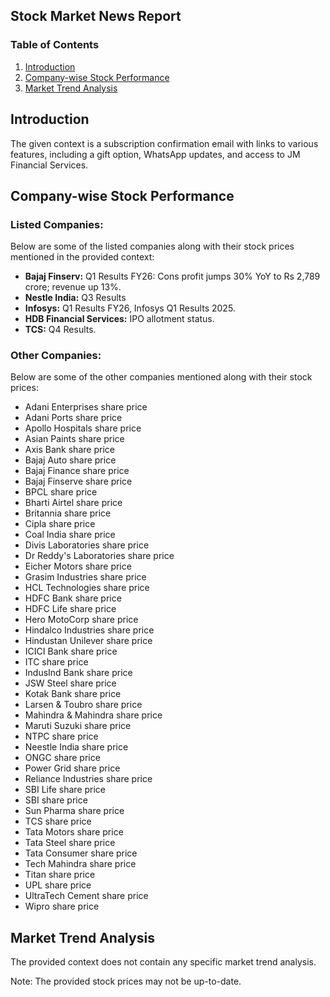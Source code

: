 ## Stock Market News Report
### Table of Contents
1. [Introduction](#introduction)
2. [Company-wise Stock Performance](#company-wise-stock-performance)
3. [Market Trend Analysis](#market-trend-analysis)

## Introduction
The given context is a subscription confirmation email with links to various features, including a gift option, WhatsApp updates, and access to JM Financial Services.

## Company-wise Stock Performance

### Listed Companies:
Below are some of the listed companies along with their stock prices mentioned in the provided context:

*   **Bajaj Finserv:** Q1 Results FY26: Cons profit jumps 30% YoY to Rs 2,789 crore; revenue up 13%.
*   **Nestle India:** Q3 Results
*   **Infosys:** Q1 Results FY26, Infosys Q1 Results 2025.
*   **HDB Financial Services:** IPO allotment status.
*   **TCS:** Q4 Results.

### Other Companies:
Below are some of the other companies mentioned along with their stock prices:

*   Adani Enterprises share price
*   Adani Ports share price
*   Apollo Hospitals share price
*   Asian Paints share price
*   Axis Bank share price
*   Bajaj Auto share price
*   Bajaj Finance share price
*   Bajaj Finserve share price
*   BPCL share price
*   Bharti Airtel share price
*   Britannia share price
*   Cipla share price
*   Coal India share price
*   Divis Laboratories share price
*   Dr Reddy's Laboratories share price
*   Eicher Motors share price
*   Grasim Industries share price
*   HCL Technologies share price
*   HDFC Bank share price
*   HDFC Life share price
*   Hero MotoCorp share price
*   Hindalco Industries share price
*   Hindustan Unilever share price
*   ICICI Bank share price
*   ITC share price
*   IndusInd Bank share price
*   JSW Steel share price
*   Kotak Bank share price
*   Larsen & Toubro share price
*   Mahindra & Mahindra share price
*   Maruti Suzuki share price
*   NTPC share price
*   Neestle India share price
*   ONGC share price
*   Power Grid share price
*   Reliance Industries share price
*   SBI Life share price
*   SBI share price
*   Sun Pharma share price
*   TCS share price
*   Tata Motors share price
*   Tata Steel share price
*   Tata Consumer share price
*   Tech Mahindra share price
*   Titan share price
*   UPL share price
*   UltraTech Cement share price
*   Wipro share price

## Market Trend Analysis
The provided context does not contain any specific market trend analysis.

Note: The provided stock prices may not be up-to-date.